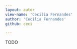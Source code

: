 ```yaml
---
layout: autor
view-name: 'Cecilia Fernandes'
author: 'Cecilia Fernandes'
github: ceci

---
```


TODO


